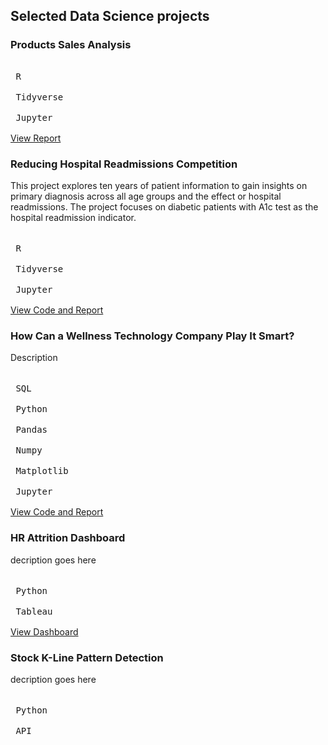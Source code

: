 ## Selected Data Science projects

### Products Sales Analysis ####

<kbd> <br> R <br> </kbd> <kbd> <br> Tidyverse <br> </kbd> <kbd> <br> Jupyter <br> </kbd>  \
[View Report](https://app.datacamp.com/workspace/w/52988f5d-7134-4f27-b4d3-fc87ca1875d0/edit)

### Reducing Hospital Readmissions Competition
This project explores ten years of patient information to gain insights on primary diagnosis across all age groups and the effect or hospital readmissions. The project focuses on diabetic patients with A1c test as the hospital readmission indicator. \
\
<kbd> <br> R <br> </kbd> <kbd> <br> Tidyverse <br> </kbd> <kbd> <br> Jupyter <br> </kbd>  \
[View Code and Report](https://app.datacamp.com/workspace/w/52988f5d-7134-4f27-b4d3-fc87ca1875d0/edit)

### How Can a Wellness Technology Company Play It Smart? ###
Description \
\
<kbd> <br> SQL <br> </kbd> <kbd> <br> Python <br> </kbd> <kbd> <br> Pandas <br> </kbd> <kbd> <br> Numpy <br> </kbd> <kbd> <br> Matplotlib <br> </kbd> <kbd> <br> Jupyter <br> </kbd>  \
[View Code and Report](https://app.datacamp.com/workspace/w/2c4024e5-32d0-4e97-b104-700939e6c543/edit)

### HR Attrition Dashboard ####
decription goes here \
\
<kbd> <br> Python <br> </kbd> <kbd> <br> Tableau <br> </kbd>  \
[View Dashboard](https://public.tableau.com/views/EmployeeDashboard_16824066270040/AttritionDashboard?:language=en-US&publish=yes&:display_count=n&:origin=viz_share_link)


### Stock K-Line Pattern Detection ####
decription goes here \
\
<kbd> <br> Python <br> </kbd> <kbd> <br> API <br> </kbd> 
<!--- ![data visualization](/path/to/image.png "Text to show on mouseover"). -->
